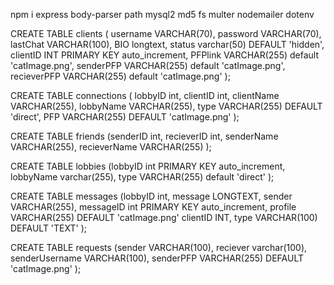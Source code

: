 npm i express body-parser path mysql2 md5 fs multer nodemailer dotenv

CREATE TABLE clients (
username VARCHAR(70),
 password VARCHAR(70), 
lastChat VARCHAR(100), 
BIO longtext, 
status varchar(50) DEFAULT 'hidden', 
clientID INT PRIMARY KEY auto_increment, 
PFPlink VARCHAR(255) default 'catImage.png', 
senderPFP VARCHAR(255) default 'catImage.png', 
recieverPFP VARCHAR(255) default 'catImage.png'
);

CREATE TABLE connections (
lobbyID int,
clientID int,
clientName VARCHAR(255),
lobbyName VARCHAR(255),
type VARCHAR(255) DEFAULT 'direct',
 PFP VARCHAR(255) DEFAULT 'catImage.png'
);


CREATE TABLE friends (senderID int,
 recieverID int,
 senderName VARCHAR(255),
 recieverName VARCHAR(255)
 );

CREATE TABLE lobbies (lobbyID int PRIMARY KEY auto_increment,
 lobbyName varchar(255),
 type VARCHAR(255) default 'direct'
 );

CREATE TABLE messages (lobbyID int,
 message LONGTEXT,
 sender VARCHAR(255),
 messageID int PRIMARY KEY auto_increment,
 profile VARCHAR(255) DEFAULT 'catImage.png'
 clientID INT,
 type VARCHAR(100) DEFAULT 'TEXT'
 );

CREATE TABLE requests (sender VARCHAR(100),
 reciever varchar(100),
 senderUsername VARCHAR(100),
 senderPFP VARCHAR(255) DEFAULT 'catImage.png'
 );
